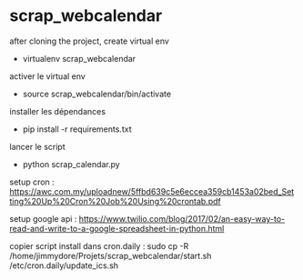 # scrap_webcalendar

after cloning the project, create virtual env 
- virtualenv scrap_webcalendar

activer le virtual env
- source scrap_webcalendar/bin/activate

installer les dépendances
- pip install -r requirements.txt

lancer le script
- python scrap_calendar.py

setup cron : https://awc.com.my/uploadnew/5ffbd639c5e6eccea359cb1453a02bed_Setting%20Up%20Cron%20Job%20Using%20crontab.pdf

setup google api : https://www.twilio.com/blog/2017/02/an-easy-way-to-read-and-write-to-a-google-spreadsheet-in-python.html

copier script install dans cron.daily : sudo cp -R /home/jimmydore/Projets/scrap_webcalendar/start.sh /etc/cron.daily/update_ics.sh